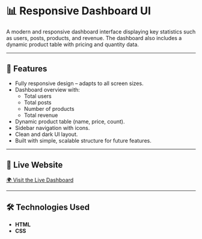 # 📊 Responsive Dashboard UI

A modern and responsive dashboard interface displaying key statistics such as users, posts, products, and revenue. The dashboard also includes a dynamic product table with pricing and quantity data.

---

## 🌟 Features

- Fully responsive design – adapts to all screen sizes.
- Dashboard overview with:
  - Total users
  - Total posts
  - Number of products
  - Total revenue
- Dynamic product table (name, price, count).
- Sidebar navigation with icons.
- Clean and dark UI layout.
- Built with simple, scalable structure for future features.

---

## 🔗 Live Website

[🌍 Visit the Live Dashboard](https://alaqili-dashboard.netlify.app/)

---

## 🛠️ Technologies Used

- **HTML**
- **CSS**
